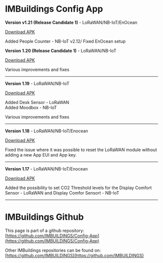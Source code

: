 # IMBuildings Config App

**Version v1.21 (Release Candidate 1)** - LoRaWAN/NB-IoT/EnOcean

[Download APK](https://drive.google.com/file/d/1l968poVERYtoPJiRGjZ777BSd3x2H0Rf/view?usp=sharing)

Added People Counter - NB-IoT v2.12/
Fixed EnOcean setup

**Version 1.20 (Release Candidate 1)** - LoRaWAN/NB-IoT

[Download APK](https://drive.google.com/file/d/1ex5UnP0aeYilGgV52d0YG2aLha6U3fRU/view?usp=drive_link)

Various improvements and fixes<br>
___

**Version 1.19** - LoRaWAN/NB-IoT

[Download APK](https://drive.google.com/file/d/1ykdPZ6l6HEdhIMStSPo73gTCsgdmNhpY/view?usp=sharing)

Added Desk Sensor - LoRaWAN<br>
Added Moodbox - NB-IoT<br>

Various improvements and fixes<br>
___

**Version 1.18** - LoRaWAN/NB-IoT/Enocean

[Download APK](https://drive.google.com/file/d/1KY1nPUyqtgWPpe_2_j3kDZ__25p9TD3d/view?usp=sharing)

Fixed the issue where it was possible to reset the LoRaWAN module without adding a new App EUI and App key.
___

**Version 1.17** - LoRaWAN/NB-IoT/Enocean

[Download APK](https://drive.google.com/file/d/1iSnhUZ8vyPq9zs4s2Iai7z7ObrBSgvlX/view?usp=sharing)

Added the possibility to set CO2 Threshold levels for the Display Comfort Sensor - LoRaWAN and Display Comfor Sensort - NB-IoT
___

# IMBuildings Github

This page is part of a github repository: [https://github.com/IMBUILDINGS/Config-App](https://github.com/IMBUILDINGS/Config-App)

Other IMBuildings repositories can be found on: [https://github.com/IMBUILDINGS](https://github.com/IMBUILDINGS)

